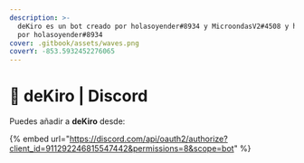 ```yaml
---
description: >-
  deKiro es un bot creado por holasoyender#8934 y MicroondasV2#4508 y hosteado
  por holasoyender#8934
cover: .gitbook/assets/waves.png
coverY: -853.5932452276065
---
```


# 🍉 deKiro | Discord

Puedes añadir a **deKiro** desde:&#x20;

{% embed url="https://discord.com/api/oauth2/authorize?client_id=911292246815547442&permissions=8&scope=bot" %}

